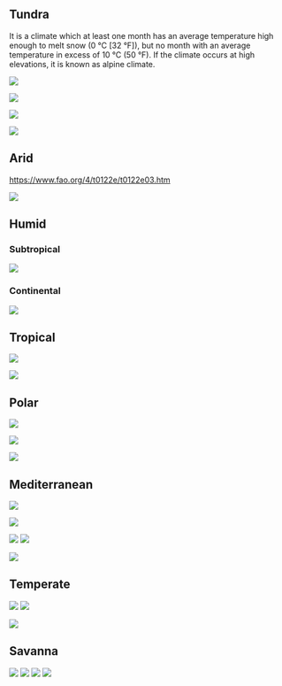 ## **Tundra**

It is a climate which at least one month has an average temperature high enough to melt snow (0 °C [32 °F]), but no month with an average temperature in excess of 10 °C (50 °F). If the climate occurs at high elevations, it is known as alpine climate.

![](https://i.imgur.com/QRiX47R.png)

![](https://i.imgur.com/bCCPY2Z.png)

![](https://i.imgur.com/MLyx8pb.jpeg)

![](https://i.imgur.com/SSnEvqp.png)

## **Arid**

https://www.fao.org/4/t0122e/t0122e03.htm

![](https://i.imgur.com/PKcB5zZ.png)

## Humid 

### Subtropical
![](https://i.imgur.com/9d3hrnk.png)

### Continental

![](https://i.imgur.com/Ysmv5U2.png)

## Tropical

![](https://i.imgur.com/wUsChJY.png)

![](https://i.imgur.com/MjohCIe.png)

## **Polar**

![](https://i.imgur.com/okhuFYi.png)


![](https://i.imgur.com/hYQPNaj.png)

![](https://i.imgur.com/FK2PTGu.png)

## **Mediterranean**

![](https://i.imgur.com/b5IUQZ6.png)

![](https://i.imgur.com/O5zuG4n.png)

![](https://i.imgur.com/MY23fNt.png)
![](https://i.imgur.com/kUnmNLT.png)

![](https://i.imgur.com/hHTcK3i.png)


## **Temperate**

![](https://i.imgur.com/1WYmPMW.png)
![](https://i.imgur.com/l7Hka7s.png)

![](https://i.imgur.com/O7XxNFf.png)

## **Savanna**

![](https://i.imgur.com/4ZMFKLK.png)
![](https://i.imgur.com/ndzuYB5.png)
![](https://i.imgur.com/32n4BFc.png)
![](https://i.imgur.com/71IYwvJ.jpeg)
